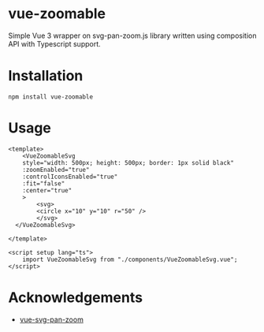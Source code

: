 # vue-zoomable

Simple Vue 3 wrapper on svg-pan-zoom.js library written using composition API with Typescript support.

# Installation

`npm install vue-zoomable`

# Usage

```
<template>
    <VueZoomableSvg
    style="width: 500px; height: 500px; border: 1px solid black"
    :zoomEnabled="true"
    :controlIconsEnabled="true"
    :fit="false"
    :center="true"
    >
        <svg>
        <circle x="10" y="10" r="50" />
        </svg>
  </VueZoomableSvg>

</template>

<script setup lang="ts">
    import VueZoomableSvg from "./components/VueZoomableSvg.vue";
</script>

```

# Acknowledgements
- [vue-svg-pan-zoom](https://www.npmjs.com/package/vue-svg-pan-zoom)
